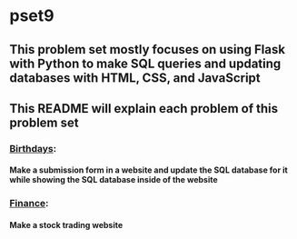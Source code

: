 # pset9

## This problem set mostly focuses on using Flask with Python to make SQL queries and updating databases with HTML, CSS, and JavaScript

## This README will explain each problem of this problem set

### [Birthdays](./birthdays/):
#### Make a submission form in a website and update the SQL database for it while showing the SQL database inside of the website

### [Finance](./finance/):
#### Make a stock trading website